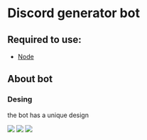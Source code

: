 # Discord generator bot
## Required to use:
- [Node](https://nodejs.org/en/blog/release/v14.19.0/)

## About bot

### Desing
the bot has a unique design

![](https://imgur.com/4RICUNY.png)
![](https://imgur.com/q911avz.png)
![](https://imgur.com/xqekks0.png)
